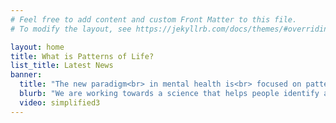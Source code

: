 ```yaml
---
# Feel free to add content and custom Front Matter to this file.
# To modify the layout, see https://jekyllrb.com/docs/themes/#overriding-theme-defaults

layout: home
title: What is Patterns of Life?
list_title: Latest News
banner:
  title: "The new paradigm<br> in mental health is<br> focused on patterns."
  blurb: "We are working towards a science that helps people identify and modify the interacting patterns that underly, and sometimes undermine, their lives."
  video: simplified3
---
```

